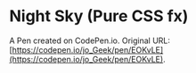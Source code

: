 # Night Sky (Pure CSS fx)

A Pen created on CodePen.io. Original URL: [https://codepen.io/jo_Geek/pen/EOKvLE](https://codepen.io/jo_Geek/pen/EOKvLE).

